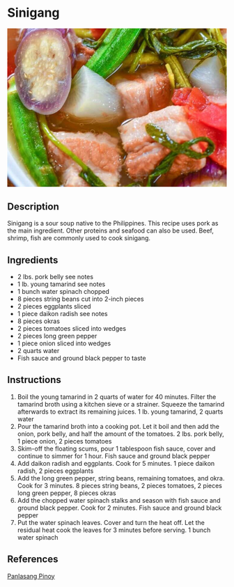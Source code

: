 # Sinigang

![sinigang](img/sinigang.jpg)

## Description
Sinigang is a sour soup native to the Philippines. This recipe uses pork as the main ingredient. Other proteins and seafood can also be used. Beef, shrimp, fish are commonly used to cook sinigang.

## Ingredients
- 2 lbs. pork belly see notes
- 1 lb. young tamarind see notes
- 1 bunch water spinach chopped
- 8 pieces string beans cut into 2-inch pieces
- 2 pieces eggplants sliced
- 1 piece daikon radish see notes
- 8 pieces okras
- 2 pieces tomatoes sliced into wedges
- 2 pieces long green pepper
- 1 piece onion sliced into wedges
- 2 quarts water
- Fish sauce and ground black pepper to taste

## Instructions
1. Boil the young tamarind in 2 quarts of water for 40 minutes. Filter the tamarind broth using a kitchen sieve or a strainer. Squeeze the tamarind afterwards to extract its remaining juices.
1 lb. young tamarind, 2 quarts water
2. Pour the tamarind broth into a cooking pot. Let it boil and then add the onion, pork belly, and half the amount of the tomatoes.
2 lbs. pork belly, 1 piece onion, 2 pieces tomatoes
3. Skim-off the floating scums, pour 1 tablespoon fish sauce, cover and continue to simmer for 1 hour.
Fish sauce and ground black pepper
4. Add daikon radish and eggplants. Cook for 5 minutes.
1 piece daikon radish, 2 pieces eggplants
5. Add the long green pepper, string beans, remaining tomatoes, and okra. Cook for 3 minutes.
8 pieces string beans, 2 pieces tomatoes, 2 pieces long green pepper, 8 pieces okras
6. Add the chopped water spinach stalks and season with fish sauce and ground black pepper. Cook for 2 minutes.
Fish sauce and ground black pepper
7. Put the water spinach leaves. Cover and turn the heat off. Let the residual heat cook the leaves for 3 minutes before serving.
1 bunch water spinach

## References
[Panlasang Pinoy](https://panlasangpinoy.com/pork-sinigang-na-baboy-recipe/)